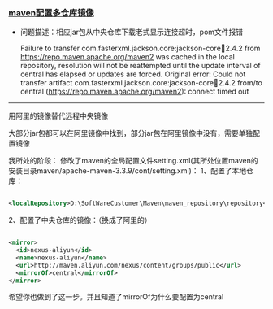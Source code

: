 ###  [maven配置多仓库镜像](http://blog.csdn.net/haohaizijhz/article/details/72841489)

* 问题描述：相应jar包从中央仓库下载老式显示连接超时，pom文件报错

    Failure to transfer com.fasterxml.jackson.core:jackson-core:jar:2.4.2 from https://repo.maven.apache.org/maven2 was cached in the local 
repository, resolution will not be reattempted until the update interval of central has elapsed or updates are forced. Original error: 
Could not transfer artifact com.fasterxml.jackson.core:jackson-core:jar:2.4.2 from/to central (https://repo.maven.apache.org/maven2): 
connect timed out

-----------------------

用阿里的镜像替代远程中央镜像

大部分jar包都可以在阿里镜像中找到，部分jar包在阿里镜像中没有，需要单独配置镜像

我所处的阶段：
修改了maven的全局配置文件setting.xml(其所处位置maven的安装目录maven/apache-maven-3.3.9/conf/setting.xml)：
1、配置了本地仓库：

```xml

<localRepository>D:\SoftWareCustomer\Maven\maven_repository\repository</localRepository>

```
2、配置了中央仓库的镜像：（换成了阿里的）
```xml

<mirror>      
  <id>nexus-aliyun</id>    
  <name>nexus-aliyun</name>  
  <url>http://maven.aliyun.com/nexus/content/groups/public</url>    
  <mirrorOf>central</mirrorOf>      
</mirror>  

```
希望你也做到了这一步。并且知道了mirrorOf为什么要配置为central
